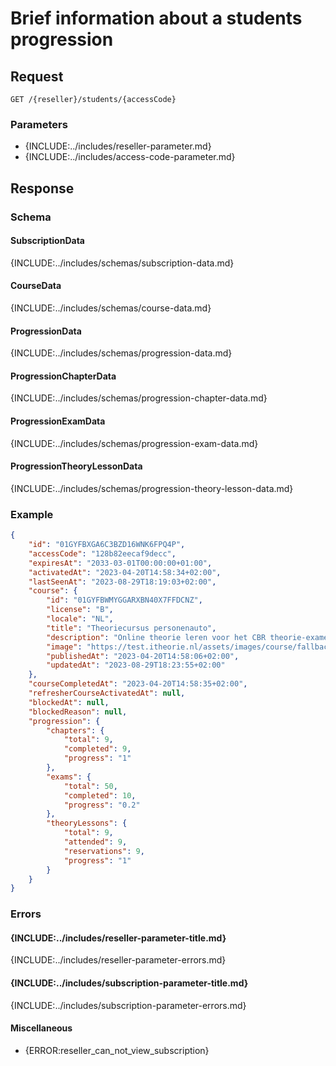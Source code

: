 # Brief information about a students progression

## Request
```http
GET /{reseller}/students/{accessCode}
```

### Parameters
* {INCLUDE:../includes/reseller-parameter.md}
* {INCLUDE:../includes/access-code-parameter.md}

## Response
### Schema

#### SubscriptionData
{INCLUDE:../includes/schemas/subscription-data.md}

#### CourseData
{INCLUDE:../includes/schemas/course-data.md}

#### ProgressionData
{INCLUDE:../includes/schemas/progression-data.md}

#### ProgressionChapterData
{INCLUDE:../includes/schemas/progression-chapter-data.md}

#### ProgressionExamData
{INCLUDE:../includes/schemas/progression-exam-data.md}

#### ProgressionTheoryLessonData
{INCLUDE:../includes/schemas/progression-theory-lesson-data.md}

### Example
```json
{
    "id": "01GYFBXGA6C3BZD16WNK6FPQ4P",
    "accessCode": "128b82eecaf9decc",
    "expiresAt": "2033-03-01T00:00:00+01:00",
    "activatedAt": "2023-04-20T14:58:34+02:00",
    "lastSeenAt": "2023-08-29T18:19:03+02:00",
    "course": {
        "id": "01GYFBWMYGGARXBN40X7FFDCNZ",
        "license": "B",
        "locale": "NL",
        "title": "Theoriecursus personenauto",
        "description": "Online theorie leren voor het CBR theorie-examen auto, motor, scooter, snorfiets, bromfiets, speed-pedelec of brommobiel.",
        "image": "https://test.itheorie.nl/assets/images/course/fallback.jpg",
        "publishedAt": "2023-04-20T14:58:06+02:00",
        "updatedAt": "2023-08-29T18:23:55+02:00"
    },
    "courseCompletedAt": "2023-04-20T14:58:35+02:00",
    "refresherCourseActivatedAt": null,
    "blockedAt": null,
    "blockedReason": null,
    "progression": {
        "chapters": {
            "total": 9,
            "completed": 9,
            "progress": "1"
        },
        "exams": {
            "total": 50,
            "completed": 10,
            "progress": "0.2"
        },
        "theoryLessons": {
            "total": 9,
            "attended": 9,
            "reservations": 9,
            "progress": "1"
        }
    }
}
```

### Errors
#### {INCLUDE:../includes/reseller-parameter-title.md}
{INCLUDE:../includes/reseller-parameter-errors.md}

#### {INCLUDE:../includes/subscription-parameter-title.md}
{INCLUDE:../includes/subscription-parameter-errors.md}

#### Miscellaneous
* {ERROR:reseller_can_not_view_subscription}
